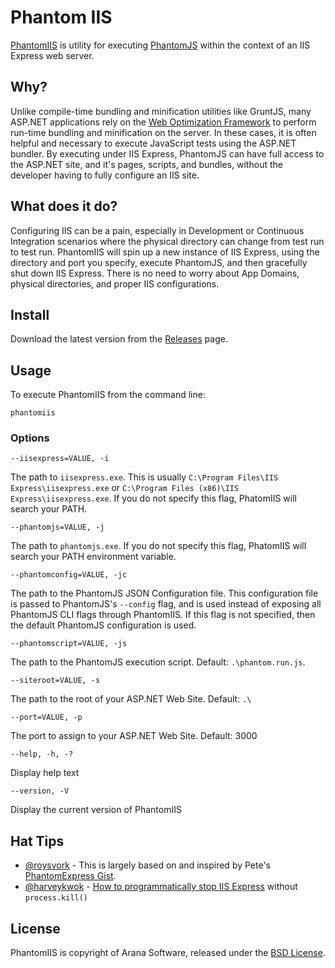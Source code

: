 # Phantom IIS

[PhantomIIS](http://github.com/jayharris/phantomiis) is utility for executing
[PhantomJS](http://phantomjs.org/) within the context of an IIS Express web server.

## Why?

Unlike compile-time bundling and minification utilities like GruntJS, many ASP.NET applications
rely on the [Web Optimization Framework](http://aspnetoptimization.codeplex.com/) to perform run-time
bundling and minification on the server. In these cases, it is often helpful and necessary to execute
JavaScript tests using the ASP.NET bundler. By executing under IIS Express, PhantomJS can have full
access to the ASP.NET site, and it's pages, scripts, and bundles, without the developer having to
fully configure an IIS site.

## What does it do?

Configuring IIS can be a pain, especially in Development or Continuous Integration scenarios where the physical directory can change from test run to test run. PhantomIIS will spin up a new instance of IIS Express, using the directory and port you specify, execute PhantomJS, and then gracefully shut down IIS Express. There is no need to worry about App Domains, physical directories, and proper IIS configurations.

## Install

Download the latest version from the [Releases](https://github.com/aranasoft/PhantomIIS/releases) page.

## Usage

To execute PhantomIIS from the command line:

    phantomiis

### Options

    --iisexpress=VALUE, -i

The path to `iisexpress.exe`. This is usually `C:\Program Files\IIS Express\iisexpress.exe` or `C:\Program Files (x86)\IIS Express\iisexpress.exe`. If you do not specify this flag, PhatomIIS will search your PATH.

    --phantomjs=VALUE, -j

The path to `phantomjs.exe`. If you do not specify this flag, PhatomIIS will search your PATH environment variable.

    --phantomconfig=VALUE, -jc

The path to the PhantomJS JSON Configuration file. This configuration file is passed to PhantomJS's `--config` flag, and is used instead of exposing all PhantomJS CLI flags through PhantomIIS. If this flag is not specified, then the default PhantomJS configuration is used.

    --phantomscript=VALUE, -js

The path to the PhantomJS execution script. Default: `.\phantom.run.js`.

    --siteroot=VALUE, -s

The path to the root of your ASP.NET Web Site. Default: `.\`

    --port=VALUE, -p

The port to assign to your ASP.NET Web Site. Default: 3000

    --help, -h, -?

Display help text

    --version, -V

Display the current version of PhantomIIS

## Hat Tips

 - [@roysvork](https://github.com/Roysvork) - This is largely based on and inspired by Pete's [PhantomExpress Gist](https://gist.github.com/Roysvork/5274142).
 - [@harveykwok](http://stackoverflow.com/users/452199/harvey-kwok) - [How to programmatically stop IIS Express](http://stackoverflow.com/questions/4772092/starting-and-stopping-iis-express-programmatically/4777927#4777927) without `process.kill()`

## License

PhantomIIS is copyright of Arana Software, released under the [BSD License](http://opensource.org/licenses/BSD-3-Clause).
